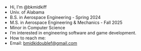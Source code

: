 - Hi, I’m @bkmidkiff
- Univ. of Alabama
- B.S. in Aerospace Engineering - Spring 2024
- M.S. in Aerospace Engineering & Mechanics - Fall 2025
- Minor in Computer Science
- I’m interested in engineering software and game development.
- How to reach me:
- Email: bmidkidoublef@gmail.com

<!---
bkmidkiff/bkmidkiff is a ✨ special ✨ repository because its `README.md` (this file) appears on your GitHub profile.
You can click the Preview link to take a look at your changes.
--->
